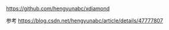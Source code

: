 https://github.com/hengyunabc/xdiamond


参考
https://blog.csdn.net/hengyunabc/article/details/47777807

